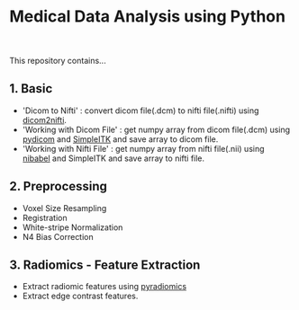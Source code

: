 # Medical Data Analysis using Python




<br>
<br>
This repository contains...

## 1. Basic
- 'Dicom to Nifti' : convert dicom file(.dcm) to nifti file(.nifti) using [dicom2nifti](https://github.com/icometrix/dicom2nifti).
- 'Working with Dicom File' : get numpy array from dicom file(.dcm) using [pydicom](https://pydicom.github.io/pydicom/stable/index.html#) and [SimpleITK](https://github.com/SimpleITK/SimpleITK) and save array to dicom file.
- 'Working with Nifti File' : get numpy array from nifti file(.nii) using [nibabel](https://nipy.org/nibabel/) and SimpleITK and save array to nifti file.

## 2. Preprocessing
- Voxel Size Resampling
- Registration
- White-stripe Normalization
- N4 Bias Correction

## 3. Radiomics - Feature Extraction 
- Extract radiomic features using [pyradiomics](https://pyradiomics.readthedocs.io/en/latest/)
- Extract edge contrast features.
